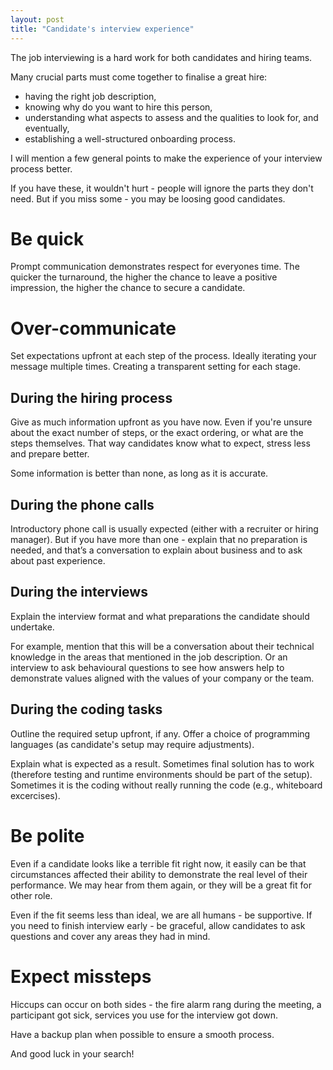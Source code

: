 ```yaml
---
layout: post
title: "Candidate's interview experience"
---
```


The job interviewing is a hard work for both candidates and hiring teams.

Many crucial parts must come together to finalise a great hire:
 - having the right job description, 
 - knowing why do you want to hire this person,
 - understanding what aspects to assess and the qualities to look for, and eventually,
 - establishing a well-structured onboarding process.

I will mention a few general points to make the experience of your interview process better. 

If you have these, it wouldn't hurt - people will ignore the parts they don't need. But if you miss some - you may be loosing good candidates.

# Be quick
Prompt communication demonstrates respect for everyones time. The quicker the turnaround, the higher the chance to leave a positive impression, the higher the chance to secure a candidate. 

# Over-communicate
Set expectations upfront at each step of the process. Ideally iterating your message multiple times. Creating a transparent setting for each stage.
 
## During the hiring process
Give as much information upfront as you have now. Even if you're unsure about the exact number of steps, or the exact ordering, or what are the steps themselves. That way candidates know what to expect, stress less and prepare better.

Some information is better than none, as long as it is accurate.
 
## During the phone calls
Introductory phone call is usually expected (either with a recruiter or hiring manager). But if you have more than one - explain that no preparation is needed, and that’s a conversation to explain about business and to ask about past experience.
 
## During the interviews
Explain the interview format and what preparations the candidate should undertake.

For example, mention that this will be a conversation about their technical knowledge in the areas that mentioned in the job description. Or an interview to ask behavioural questions to see how answers help to demonstrate values aligned with the values of your company or the team.

## During the coding tasks
Outline the required setup upfront, if any. Offer a choice of programming languages (as candidate's setup may require adjustments). 

Explain what is expected as a result. Sometimes final solution has to work (therefore testing and runtime environments should be part of the setup). Sometimes it is the coding without really running the code (e.g., whiteboard excercises).
 
# Be polite
Even if a candidate looks like a terrible fit right now, it easily can be that circumstances affected their ability to demonstrate the real level of their performance. We may hear from them again, or they will be a great fit for other role. 

Even if the fit seems less than ideal, we are all humans - be supportive. If you need to finish interview early - be graceful, allow candidates to ask questions and cover any areas they had in mind.

# Expect missteps
Hiccups can occur on both sides - the fire alarm rang during the meeting, a participant got sick, services you use for the interview got down.

Have a backup plan when possible to ensure a smooth process.

And good luck in your search!
